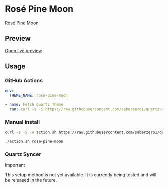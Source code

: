 # Rosé Pine Moon

[Rosé Pine Moon](#)

## Preview

[Open live preview](https://quartz-themes.github.io/rose-pine-moon/)

## Usage

### GitHub Actions

```yaml
env:
  THEME_NAME: rose-pine-moon
```

```yaml
- name: Fetch Quartz Theme
  run: curl -s -S https://raw.githubusercontent.com/saberzero1/quartz-themes/master/action.sh | bash -s -- $THEME_NAME
```

### Manual install

```bash
curl -s -S -o action.sh https://raw.githubusercontent.com/saberzero1/quartz-themes/master/action.sh

./action.sh rose-pine-moon
```

### Quartz Syncer

> [!IMPORTANT]
> This setup method is not yet available. It is currently being tested and will be released in the future.
